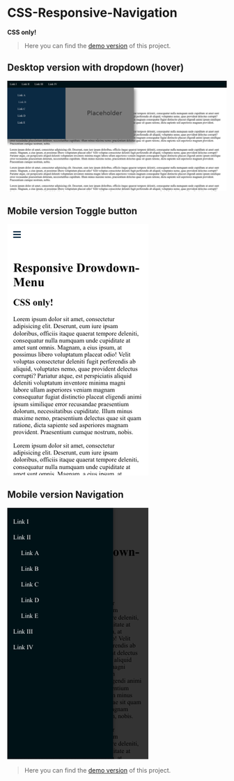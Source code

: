 # CSS-Responsive-Navigation

**CSS only!**

> Here you can find the [demo version](https://peter-stuhlmann-webentwicklung.de/projects/css-responsive-dropdown-navigation/ "Forwarding to external website") of this project. 

## Desktop version with dropdown (hover)

![Screenshot Desktop version](assets/images/desktop-dropdown.png "Desktop version")

## Mobile version Toggle button

![Screenshot Mobile version](assets/images/mobile-menu-close.png "Mobile version (Toggle button)")

## Mobile version Navigation

![Screenshot Mobile version](assets/images/mobile-menu-open.png "Mobile version Navigation")

> Here you can find the [demo version](https://peter-stuhlmann-webentwicklung.de/projects/css-responsive-dropdown-navigation/ "Forwarding to external website") of this project.